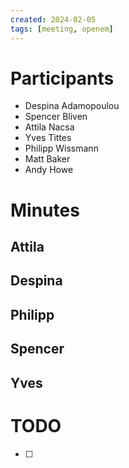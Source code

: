```yaml
---
created: 2024-02-05
tags: [meeting, openem]
---
```

# Participants
- Despina Adamopoulou
- Spencer Bliven
- Attila Nacsa
- Yves Tittes
- Philipp Wissmann
- Matt Baker
- Andy Howe


# Minutes

## Attila
## Despina
## Philipp
## Spencer
## Yves


# TODO
- [ ] 
